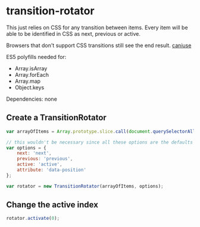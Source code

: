 transition-rotator
==================

This just relies on CSS for any transition between items. Every item will be able to be identified in CSS as next, previous or active.

Browsers that don't support CSS transitions still see the end result. [caniuse](http://caniuse.com/#feat=css-transitions)

ES5 polyfills needed for:

* Array.isArray
* Array.forEach
* Array.map
* Object.keys

Dependencies: none

Create a TransitionRotator
--------------------------

```js
var arrayOfItems = Array.prototype.slice.call(document.querySelectorAll('.items'), 0);

// this wouldn't be necessary since all these options are the defaults
var options = {
    next: 'next',
    previous: 'previous',
    active: 'active',
    attribute: 'data-position'
};

var rotator = new TransitionRotator(arrayOfItems, options);
```

Change the active index
-----------------------

```js
rotator.activate(0);
```

